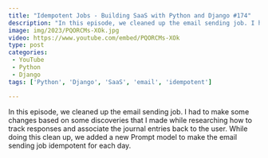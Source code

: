 ```yaml
---
title: "Idempotent Jobs - Building SaaS with Python and Django #174"
description: "In this episode, we cleaned up the email sending job. I had to make some changes based on some discoveries that I made while researching how to track responses and associate the journal entries back to the user. While doing this clean up, we added a new Prompt model to make the email sending job idempotent for each day."
image: img/2023/PQORCMs-XOk.jpg
video: https://www.youtube.com/embed/PQORCMs-XOk
type: post
categories:
 - YouTube
 - Python
 - Django
tags: ['Python', 'Django', 'SaaS', 'email', 'idempotent']

---
```


In this episode, we cleaned up the email sending job. I had to make some changes based on some discoveries that I made while researching how to track responses and associate the journal entries back to the user. While doing this clean up, we added a new Prompt model to make the email sending job idempotent for each day.
